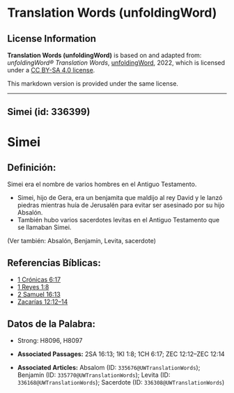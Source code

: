 # Translation Words (unfoldingWord)

## License Information

**Translation Words (unfoldingWord)** is based on and adapted from: _unfoldingWord® Translation Words_, [unfoldingWord](https://unfoldingword.org/utw), 2022, which is licensed under a [CC BY-SA 4.0 license](https://creativecommons.org/licenses/by-sa/4.0/legalcode.en).

This markdown version is provided under the same license.



--------------------------------

## Simei (id: 336399)

Simei
=====

Definición:
-----------

Simei era el nombre de varios hombres en el Antiguo Testamento.

* Simei, hijo de Gera, era un benjamita que maldijo al rey David y le lanzó piedras mientras huía de Jerusalén para evitar ser asesinado por su hijo Absalón.
* También hubo varios sacerdotes levitas en el Antiguo Testamento que se llamaban Simei.

(Ver también: Absalón, Benjamín, Levita, sacerdote)

Referencias Bíblicas:
---------------------

* [1 Crónicas 6:17](https://ref.ly/1Chr6:17)
* [1 Reyes 1:8](https://ref.ly/1Kgs1:8)
* [2 Samuel 16:13](https://ref.ly/2Sam16:13)
* [Zacarías 12:12–14](https://ref.ly/Zech12:12-Zech12:14)

Datos de la Palabra:
--------------------

* Strong: H8096, H8097

* **Associated Passages:** 2SA 16:13; 1KI 1:8; 1CH 6:17; ZEC 12:12–ZEC 12:14
* **Associated Articles:** Absalom (ID: `335676@UWTranslationWords`); Benjamín (ID: `335770@UWTranslationWords`); Levita (ID: `336168@UWTranslationWords`); Sacerdote (ID: `336308@UWTranslationWords`)

